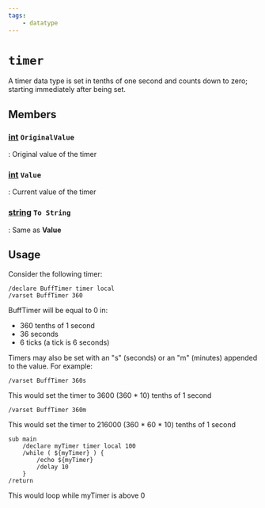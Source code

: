 ```yaml
---
tags:
    - datatype
---
```

# `timer`

A timer data type is set in tenths of one second and counts down to zero; starting immediately after being set.

## Members

### [int][int] `OriginalValue`

:   Original value of the timer

### [int][int] `Value`

:   Current value of the timer

### [string][string] `To String`

:   Same as **Value**


## Usage

Consider the following timer:

```
/declare BuffTimer timer local
/varset BuffTimer 360
```

BuffTimer will be equal to 0 in:

* 360 tenths of 1 second
* 36 seconds
* 6 ticks (a tick is 6 seconds)

Timers may also be set with an "s" (seconds) or an "m" (minutes) appended to the value. For example:

```
/varset BuffTimer 360s
```

This would set the timer to 3600 (360 * 10) tenths of 1 second

```
/varset BuffTimer 360m
```

This would set the timer to 216000 (360 * 60 * 10) tenths of 1 second

```text
sub main
    /declare myTimer timer local 100
    /while ( ${myTimer} ) {
        /echo ${myTimer}
        /delay 10
    }
/return
```

This would loop while myTimer is above 0

[int]: datatype-int.md
[string]: datatype-string.md
[achievementobj]: datatype-achievementobj.md
[bool]: datatype-bool.md
[time]: datatype-time.md
[achievement]: datatype-achievement.md
[achievementcat]: datatype-achievementcat.md
[altability]: datatype-altability.md
[spell]: datatype-spell.md
[bandolieritem]: #bandolieritem-datatype
[int64]: datatype-int64.md
[timestamp]: datatype-timestamp.md
[float]: datatype-float.md
[buff]: datatype-buff.md
[spawn]: datatype-spawn.md
[auratype]: datatype-auratype.md
[item]: datatype-item.md
[worldlocation]: datatype-worldlocation.md
[ticks]: datatype-ticks.md
[fellowship]: datatype-fellowship.md
[strinrg]: datatype-string.md
[xtarget]: datatype-xtarget.md
[dzmember]: datatype-dzmember.md
[window]: datatype-window.md
[zone]: datatype-zone.md
[fellowshipmember]: datatype-fellowshipmember.md
[class]: datatype-class.md
[heading]: datatype-heading.md
[ground]: datatype-ground.md
[inifile]: datatype-inifile.md
[inifilesection]: datatype-inifilesection.md
[inifilesectionkey]: datatype-inifilesectionkey.md
[double]: datatype-double.md
[invslot]: datatype-invslot.md
[augtype]: datatype-augtype.md
[itemspell]: datatype-itemspell.md
[evolving]: datatype-evolving.md
[keyringitem]: datatype-keyringitem.md
[raidmember]: datatype-raidmember.md
[body]: datatype-body.md
[cachedbuff]: datatype-cachedbuff.md
[deity]: datatype-deity.md
[race]: datatype-race.md
[taskmember]: datatype-task.md
